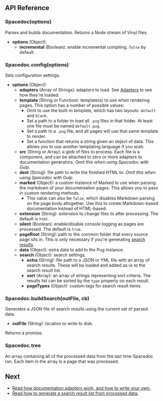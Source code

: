 ## API Reference

### Spacedoc(options)

Parses and builds documentation. Returns a Node stream of Vinyl files.

- **options** (Object):
  - **incremental** (Boolean): enable incremental compiling. `false` by default.

### Spacedoc.config(options)

Sets configuration settings.

- **options** (Object):
  - **adapters** (Array of Strings): adapters to load. See [Adapters](adapters.md) to see how they're loaded.
  - **template** (String or Function): template(s) to use when rendering pages. This option has a number of possible values:
    - Omit to use the built-in template, which has two layouts: `default` and `blank`.
    - Set a path to a folder to load all `.pug` files in that folder. At least one file must be named `default.pug`.
    - Set a path to a `.pug` file, and all pages will use that same template to render.
    - Set a function that returns a string given an object of data. This allows you to use another templating language if you wish.
  - **src** (String or Array): a glob of files to process. Each file is a component, and can be attached to zero or more adapters to documentation generators. *Omit this when using Spacedoc with Gulp.*
  - **dest** (String): file path to write the finished HTML to. *Omit this when using Spacedoc with Gulp.*
  - **marked** (Object): a custom instance of Marked to use when parsing the markdown of your documentation pages. This allows you to pass in custom rendering methods.
    - This value can also be `false`, which disables Markdown parsing on the page body altogether. Use this to create Markdown-based documentation instead of HTML-based.
  - **extension** (String): extension to change files to after processing. The default is `html`.
  - **silent** (Boolean): enable/disable console logging as pages are processed. The default is `true`.
  - **pageRoot** (String): path to the common folder that every source page sits in. This is only necessary if you're generating [search results](search.md).
  - **data** (Object): extra data to add to the Pug instance.
  - **search** (Object): search settings.
    - **extra** (String): file path to a JSON or YML file with an array of search results. These will be loaded and added as-is to the search result list.
    - **sort** (Array): an array of strings representing sort criteria. The results list can be sorted by the `type` property on each result.
    - **pageTypes** (Object): custom tags for search result items.

### Spacedoc.buildSearch(outFile, cb)

Generates a JSON file of search results using the current set of parsed data.

- **outFile** (String): location to write to disk.

Returns a promise.

### Spacedoc.tree

An array containing all of the processed data from the last time Spacedoc ran. Each item in the array is a page that was processed.

## Next

- [Read how documentation adapters work, and how to write your own.](adapters.md)
- [Read how to generate a search result list from processed data.](search.md)
